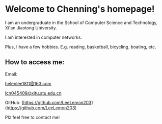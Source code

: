 # Welcome to Chenning's homepage!

I am an undergraduate in the School of Computer Science and Technology, Xi'an Jiaotong University.

I am interested in computer networks.

Plus, I have a few hobbies. E.g. reading, basketball, bicycling, boating, etc.

## How to access me:

Email: 

helenlee1811@163.com

lcn045409@xjtu.stu.edu.cn

GitHub: [https://github.com/LeeLemon203](https://github.com/LeeLemon203)

Plz feel free to contact me!
